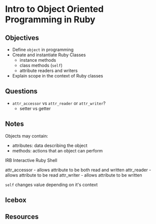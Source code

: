 # Intro to Object Oriented Programming in Ruby

## Objectives

- Define `object` in programming
- Create and instantiate Ruby Classes
  - instance methods
  - class methods (`self`)
  - attribute readers and writers
- Explain scope in the context of Ruby classes

## Questions

- `attr_accessor` vs `attr_reader` or `attr_writer`?
  - setter vs getter

## Notes

Objects may contain:

- attributes: data describing the object
- methods: actions that an object can perform

IRB Interactive Ruby Shell

attr_accessor - allows attribute to be both read and written
attr_reader - allows attribute to be read
attr_writer - allows attribute to be written


`self` changes value depending on it's context

## Icebox

## Resources